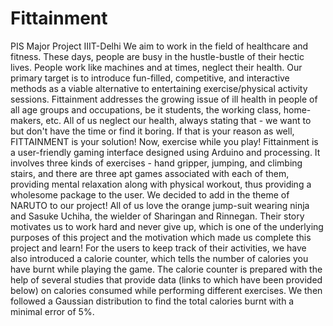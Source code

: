 # Fittainment
PIS Major Project  IIIT-Delhi
We aim to work in the field of healthcare and fitness. These days, people are busy in the hustle-bustle of their hectic lives. People work like machines and at times, neglect their health. Our primary target is to introduce fun-filled, competitive, and interactive methods as a viable alternative to entertaining exercise/physical activity sessions.
Fittainment addresses the growing issue of ill health in people of all age groups and occupations, be it students, the working class, home-makers, etc. All of us neglect our health, always stating that - we want to but don't have the time or find it boring.
If that is your reason as well, FITTAINMENT is your solution! Now, exercise while you play! Fittainment is a user-friendly gaming interface designed using Arduino and processing. It involves three kinds of exercises - hand gripper, jumping, and climbing stairs, and there are three apt games associated with each of them, providing mental relaxation along with physical workout, thus providing a wholesome package to the user.
We decided to add in the theme of NARUTO to our project! All of us love the orange jump-suit wearing ninja and Sasuke Uchiha, the wielder of Sharingan and Rinnegan. Their story motivates us to work hard and never give up, which is one of the underlying purposes of this project and the motivation which made us complete this project and learn!
For the users to keep track of their activities, we have also introduced a calorie counter, which tells the number of calories you have burnt while playing the game. The calorie counter is prepared with the help of several studies that provide data (links to which have been provided below) on calories consumed while performing different exercises. We then followed a Gaussian distribution to find the total calories burnt with a minimal error of 5%.
